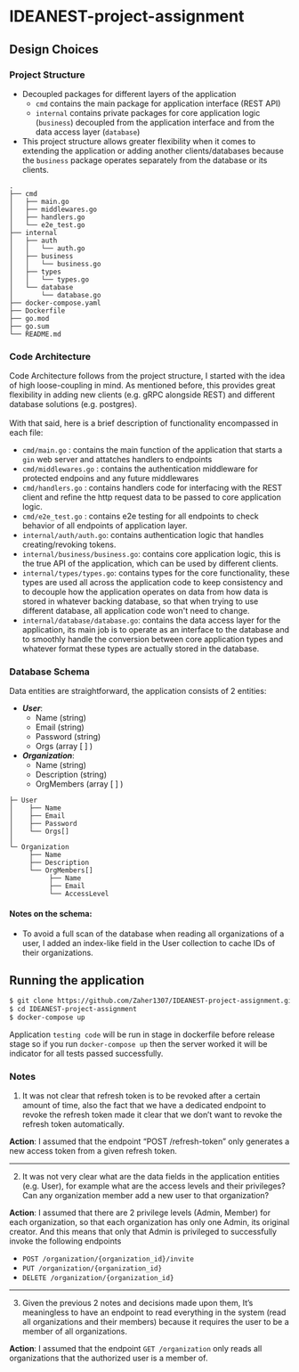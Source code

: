 # IDEANEST-project-assignment

## Design Choices

### Project Structure

- Decoupled packages for different layers of the application
  - `cmd` contains the main package for application interface (REST API)
  - `internal` contains private packages for core application logic (`business`) decoupled from the application interface and from the data access layer (`database`)
- This project structure allows greater flexibility when it comes to extending the application or adding another clients/databases because the `business` package operates separately from the database or its clients.

```
.
├── cmd
│   ├── main.go
│   ├── middlewares.go
│   ├── handlers.go
│   └── e2e_test.go
├── internal
│   ├── auth
│   │   └── auth.go
│   ├── business
│   │   └── business.go
│   ├── types
│   │   └── types.go
│   └── database
│       └── database.go
├── docker-compose.yaml
├── Dockerfile
├── go.mod
├── go.sum
└── README.md
```

### Code Architecture

Code Architecture follows from the project structure, I started with the idea of high loose-coupling in mind. As mentioned before, this provides great flexibility in adding new clients (e.g. gRPC alongside REST) and different database solutions (e.g. postgres).<br><br>With that said, here is a brief description of functionality encompassed in each file:

- `cmd/main.go` : contains the main function of the application that starts a `gin` web server and attatches handlers to endpoints
- `cmd/middlewares.go` : contains the authentication middleware for protected endpoins and any future middlewares
- `cmd/handlers.go` : contains handlers code for interfacing with the REST client and refine the http request data to be passed to core application logic.
- `cmd/e2e_test.go` : contains e2e testing for all endpoints to check behavior of all endpoints of application layer.
- `internal/auth/auth.go`: contains authentication logic that handles creating/revoking tokens.
- `internal/business/business.go`: contains core application logic, this is the true API of the application, which can be used by different clients.
- `internal/types/types.go`: contains types for the core functionality, these types are used all across the application code to keep consistency and to decouple how the application operates on data from how data is stored in whatever backing database, so that when trying to use different database, all application code won't need to change.
- `internal/database/database.go`: contains the data access layer for the application, its main job is to operate as an interface to the database and to smoothly handle the conversion between core application types and whatever format these types are actually stored in the database.

### Database Schema

Data entities are straightforward, the application consists of 2 entities:

- **_User_**:
  - Name (string)
  - Email (string)
  - Password (string)
  - Orgs (array [ ] )
- **_Organization_**:
  - Name (string)
  - Description (string)
  - OrgMembers (array [ ] )

```
├─ User
│    ├── Name
│    ├── Email
│    ├── Password
│    └── Orgs[]
│
└─ Organization
     ├── Name
     ├── Description
     └── OrgMembers[]
          ├── Name
          ├── Email
          └── AccessLevel
```

#### Notes on the schema:

- To avoid a full scan of the database when reading all organizations of a user, I added an index-like field in the User collection to cache IDs of their organizations.

## Running the application

```bash
$ git clone https://github.com/Zaher1307/IDEANEST-project-assignment.git
$ cd IDEANEST-project-assignment
$ docker-compose up
```
Application `testing code` will be run in stage in dockerfile before release stage so if you run `docker-compose up` then the server worked it will be indicator for all tests passed successfully.
### Notes

1. It was not clear that refresh token is to be revoked after a certain amount of time, also the fact that we have a dedicated endpoint to revoke the refresh token made it clear that we don’t want to revoke the refresh token automatically.

**Action**: I assumed that the endpoint “POST /refresh-token” only generates a new access token from a given refresh token.

---

2. It was not very clear what are the data fields in the application entities (e.g. User), for example what are the access levels and their privileges? Can any organization member add a new user to that organization?

**Action**: I assumed that there are 2 privilege levels (Admin, Member) for each organization, so that each organization has only one Admin, its original creator. And this means that only that Admin is privileged to successfully invoke the following endpoints

- `POST /organization/{organization_id}/invite`
- `PUT /organization/{organization_id}`
- `DELETE /organization/{organization_id}`

---

3. Given the previous 2 notes and decisions made upon them, It’s meaningless to have an endpoint to read everything in the system (read all organizations and their members) because it requires the user to be a member of all organizations.

**Action**: I assumed that the endpoint `GET /organization` only reads all organizations that the authorized user is a member of.
